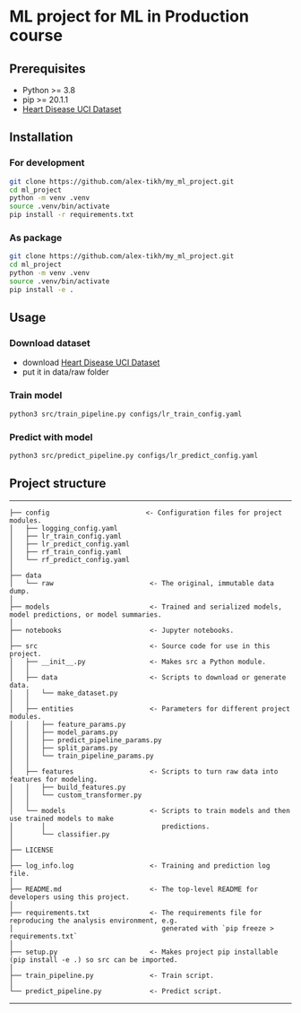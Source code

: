 # ML project for ML in Production course

## Prerequisites

* Python >= 3.8
* pip >= 20.1.1
* [Heart Disease UCI Dataset](https://www.kaggle.com/ronitf/heart-disease-uci)

## Installation

### For development

```bash
git clone https://github.com/alex-tikh/my_ml_project.git
cd ml_project
python -m venv .venv
source .venv/bin/activate
pip install -r requirements.txt
```

### As package

```bash
git clone https://github.com/alex-tikh/my_ml_project.git
cd ml_project
python -m venv .venv
source .venv/bin/activate
pip install -e .
```

## Usage

### Download dataset

* download [Heart Disease UCI Dataset](https://www.kaggle.com/ronitf/heart-disease-uci)
* put it in data/raw folder

### Train model

```bash
python3 src/train_pipeline.py configs/lr_train_config.yaml
```

### Predict with model

```bash
python3 src/predict_pipeline.py configs/lr_predict_config.yaml
```

## Project structure

------------

    ├── config                        <- Configuration files for project modules.
    │   ├── logging_config.yaml
    │   ├── lr_train_config.yaml
    │   ├── lr_predict_config.yaml
    │   ├── rf_train_config.yaml
    │   └── rf_predict_config.yaml
    │
    ├── data
    │   └── raw                        <- The original, immutable data dump.
    │
    ├── models                         <- Trained and serialized models, model predictions, or model summaries.
    │
    ├── notebooks                      <- Jupyter notebooks.
    │
    ├── src                            <- Source code for use in this project.
    │   ├── __init__.py                <- Makes src a Python module.
    │   │
    │   ├── data                       <- Scripts to download or generate data.
    │   │   └── make_dataset.py
    │   │
    │   ├── entities                   <- Parameters for different project modules.
    │   │   ├── feature_params.py
    │   │   ├── model_params.py
    │   │   ├── predict_pipeline_params.py
    │   │   ├── split_params.py
    │   │   └── train_pipeline_params.py    
    │   │
    │   ├── features                   <- Scripts to turn raw data into features for modeling.
    │   │   ├── build_features.py
    │   │   └── custom_transformer.py  
    │   │
    │   └── models                     <- Scripts to train models and then use trained models to make
    │       │                             predictions.
    │       └── classifier.py
    │
    ├── LICENSE
    │
    ├── log_info.log                   <- Training and prediction log file.
    │
    ├── README.md                      <- The top-level README for developers using this project.
    │
    ├── requirements.txt               <- The requirements file for reproducing the analysis environment, e.g.
    │                                     generated with `pip freeze > requirements.txt`
    │
    ├── setup.py                       <- Makes project pip installable (pip install -e .) so src can be imported.
    │
    ├── train_pipeline.py              <- Train script.
    │
    └── predict_pipeline.py            <- Predict script.


------------
